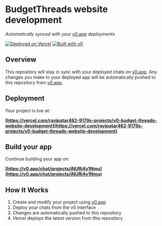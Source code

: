 # BudgetThreads website development

*Automatically synced with your [v0.app](https://v0.app) deployments*

[![Deployed on Vercel](https://img.shields.io/badge/Deployed%20on-Vercel-black?style=for-the-badge&logo=vercel)](https://vercel.com/ravipatar462-9179s-projects/v0-budget-threads-website-development)
[![Built with v0](https://img.shields.io/badge/Built%20with-v0.app-black?style=for-the-badge)](https://v0.app/chat/projects/iNURj4y1Nmu)

## Overview

This repository will stay in sync with your deployed chats on [v0.app](https://v0.app).
Any changes you make to your deployed app will be automatically pushed to this repository from [v0.app](https://v0.app).

## Deployment

Your project is live at:

**[https://vercel.com/ravipatar462-9179s-projects/v0-budget-threads-website-development](https://vercel.com/ravipatar462-9179s-projects/v0-budget-threads-website-development)**

## Build your app

Continue building your app on:

**[https://v0.app/chat/projects/iNURj4y1Nmu](https://v0.app/chat/projects/iNURj4y1Nmu)**

## How It Works

1. Create and modify your project using [v0.app](https://v0.app)
2. Deploy your chats from the v0 interface
3. Changes are automatically pushed to this repository
4. Vercel deploys the latest version from this repository